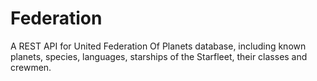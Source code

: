 # Federation

A REST API for United Federation Of Planets database, including known planets, species, languages, starships of the Starfleet, their classes and crewmen.



